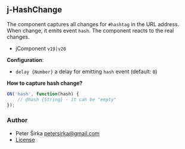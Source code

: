 ## j-HashChange

The component captures all changes for `#hashtag` in the URL address. When change, it emits event `hash`. The component reacts to the real changes.

- jComponent `v19|v20`

__Configuration__:

- `delay {Number}` a delay for emitting `hash` event (default: `0`)

__How to capture hash change?__

```js
ON('hash', function(hash) {
	// @hash {String} - it can be "empty"
});
````

### Author

- Peter Širka <petersirka@gmail.com>
- [License](https://www.totaljs.com/license/)